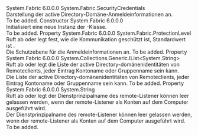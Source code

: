 <Type Name="WindowsCredentials" FullName="System.Fabric.WindowsCredentials">
  <TypeSignature Language="C#" Value="public sealed class WindowsCredentials : System.Fabric.SecurityCredentials" />
  <TypeSignature Language="ILAsm" Value=".class public auto ansi sealed beforefieldinit WindowsCredentials extends System.Fabric.SecurityCredentials" />
  <TypeSignature Language="DocId" Value="T:System.Fabric.WindowsCredentials" />
  <TypeSignature Language="VB.NET" Value="Public NotInheritable Class WindowsCredentials&#xA;Inherits SecurityCredentials" />
  <TypeSignature Language="F#" Value="type WindowsCredentials = class&#xA;    inherit SecurityCredentials" />
  <AssemblyInfo>
    <AssemblyName>System.Fabric</AssemblyName>
    <AssemblyVersion>6.0.0.0</AssemblyVersion>
  </AssemblyInfo>
  <Base>
    <BaseTypeName>System.Fabric.SecurityCredentials</BaseTypeName>
  </Base>
  <Interfaces />
  <Docs>
    <summary>
      <para>Darstellung der active Directory-Domäne-Anmeldeinformationen an.</para>
    </summary>
    <remarks>To be added.</remarks>
  </Docs>
  <Members>
    <Member MemberName=".ctor">
      <MemberSignature Language="C#" Value="public WindowsCredentials ();" />
      <MemberSignature Language="ILAsm" Value=".method public hidebysig specialname rtspecialname instance void .ctor() cil managed" />
      <MemberSignature Language="DocId" Value="M:System.Fabric.WindowsCredentials.#ctor" />
      <MemberSignature Language="VB.NET" Value="Public Sub New ()" />
      <MemberType>Constructor</MemberType>
      <AssemblyInfo>
        <AssemblyName>System.Fabric</AssemblyName>
        <AssemblyVersion>6.0.0.0</AssemblyVersion>
      </AssemblyInfo>
      <Parameters />
      <Docs>
        <summary>
          <para>Initialisiert eine neue Instanz der <see cref="T:System.Fabric.WindowsCredentials" />-Klasse.</para>
        </summary>
        <remarks>To be added.</remarks>
      </Docs>
    </Member>
    <Member MemberName="ProtectionLevel">
      <MemberSignature Language="C#" Value="public System.Fabric.ProtectionLevel ProtectionLevel { get; set; }" />
      <MemberSignature Language="ILAsm" Value=".property instance valuetype System.Fabric.ProtectionLevel ProtectionLevel" />
      <MemberSignature Language="DocId" Value="P:System.Fabric.WindowsCredentials.ProtectionLevel" />
      <MemberSignature Language="VB.NET" Value="Public Property ProtectionLevel As ProtectionLevel" />
      <MemberSignature Language="F#" Value="member this.ProtectionLevel : System.Fabric.ProtectionLevel with get, set" Usage="System.Fabric.WindowsCredentials.ProtectionLevel" />
      <MemberType>Property</MemberType>
      <AssemblyInfo>
        <AssemblyName>System.Fabric</AssemblyName>
        <AssemblyVersion>6.0.0.0</AssemblyVersion>
      </AssemblyInfo>
      <ReturnValue>
        <ReturnType>System.Fabric.ProtectionLevel</ReturnType>
      </ReturnValue>
      <Docs>
        <summary>
          <para>Ruft ab oder legt fest, wie die Kommunikation geschützt ist, Standardwert ist <see cref="F:System.Fabric.ProtectionLevel.EncryptAndSign" />.</para>
        </summary>
        <value>
          <para>Die Schutzebene für die Anmeldeinformationen an.</para>
        </value>
        <remarks>To be added.</remarks>
      </Docs>
    </Member>
    <Member MemberName="RemoteIdentities">
      <MemberSignature Language="C#" Value="public System.Collections.Generic.IList&lt;string&gt; RemoteIdentities { get; }" />
      <MemberSignature Language="ILAsm" Value=".property instance class System.Collections.Generic.IList`1&lt;string&gt; RemoteIdentities" />
      <MemberSignature Language="DocId" Value="P:System.Fabric.WindowsCredentials.RemoteIdentities" />
      <MemberSignature Language="VB.NET" Value="Public ReadOnly Property RemoteIdentities As IList(Of String)" />
      <MemberSignature Language="F#" Value="member this.RemoteIdentities : System.Collections.Generic.IList&lt;string&gt;" Usage="System.Fabric.WindowsCredentials.RemoteIdentities" />
      <MemberType>Property</MemberType>
      <AssemblyInfo>
        <AssemblyName>System.Fabric</AssemblyName>
        <AssemblyVersion>6.0.0.0</AssemblyVersion>
      </AssemblyInfo>
      <ReturnValue>
        <ReturnType>System.Collections.Generic.IList&lt;System.String&gt;</ReturnType>
      </ReturnValue>
      <Docs>
        <summary>
          <para>Ruft ab oder legt die Liste der active Directory-domänenidentitäten von Remoteclients, jeder Eintrag Kontoname oder Gruppenname sein kann.</para>
        </summary>
        <value>
          <para>Die Liste der active Directory-domänenidentitäten von Remoteclients, jeder Eintrag Kontoname oder Gruppenname sein kann.</para>
        </value>
        <remarks>To be added.</remarks>
      </Docs>
    </Member>
    <Member MemberName="RemoteSpn">
      <MemberSignature Language="C#" Value="public string RemoteSpn { get; set; }" />
      <MemberSignature Language="ILAsm" Value=".property instance string RemoteSpn" />
      <MemberSignature Language="DocId" Value="P:System.Fabric.WindowsCredentials.RemoteSpn" />
      <MemberSignature Language="VB.NET" Value="Public Property RemoteSpn As String" />
      <MemberSignature Language="F#" Value="member this.RemoteSpn : string with get, set" Usage="System.Fabric.WindowsCredentials.RemoteSpn" />
      <MemberType>Property</MemberType>
      <AssemblyInfo>
        <AssemblyName>System.Fabric</AssemblyName>
        <AssemblyVersion>6.0.0.0</AssemblyVersion>
      </AssemblyInfo>
      <ReturnValue>
        <ReturnType>System.String</ReturnType>
      </ReturnValue>
      <Docs>
        <summary>
          <para>Ruft ab oder legt der Dienstprinzipalname des remote-Listener können leer gelassen werden, wenn der remote-Listener als Konten auf dem Computer ausgeführt wird.</para>
        </summary>
        <value>
          <para>Der Dienstprinzipalname des remote-Listener können leer gelassen werden, wenn der remote-Listener als Konten auf dem Computer ausgeführt wird.</para>
        </value>
        <remarks>To be added.</remarks>
      </Docs>
    </Member>
  </Members>
</Type>